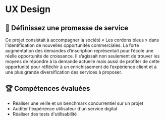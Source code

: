 # UX Design

## 📝 Définissez une promesse de service
Ce projet consistait à accompagner la société « Les cordons bleus » dans l'identification de nouvelles opportunités commerciales. La forte augmentation des demandes d’inscription représentait pour l’école une réelle opportunité de croissance. Il s’agissait non seulement de trouver les moyens de répondre à la demande actuelle mais aussi de profiter de cette opportunité pour réfléchir à un enrichissement de l’expérience client et à une plus grande diversification des services à proposer.

## 🏆 Compétences évaluées 
* Réaliser une veille et un benchmark concurrentiel sur un projet
* Auditer l'expérience utilisateur d'un service digital
* Réaliser des tests d'utilisabilité
